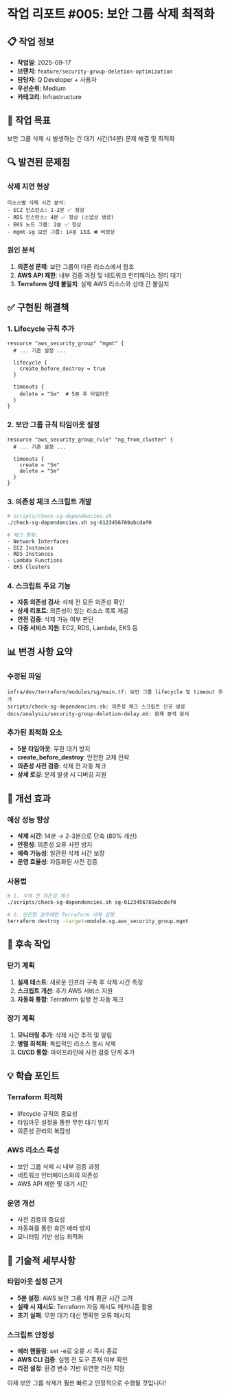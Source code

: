 # 작업 리포트 #005: 보안 그룹 삭제 최적화

## 📋 작업 정보
- **작업일**: 2025-09-17
- **브랜치**: `feature/security-group-deletion-optimization`
- **담당자**: Q Developer + 사용자
- **우선순위**: Medium
- **카테고리**: Infrastructure

## 🎯 작업 목표
보안 그룹 삭제 시 발생하는 긴 대기 시간(14분) 문제 해결 및 최적화

## 🔍 발견된 문제점

### 삭제 지연 현상
```
리소스별 삭제 시간 분석:
- EC2 인스턴스: 1-2분 ✅ 정상
- RDS 인스턴스: 4분 ✅ 정상 (스냅샷 생성)
- EKS 노드 그룹: 2분 ✅ 정상
- mgmt-sg 보안 그룹: 14분 13초 ❌ 비정상
```

### 원인 분석
1. **의존성 문제**: 보안 그룹이 다른 리소스에서 참조
2. **AWS API 제한**: 내부 검증 과정 및 네트워크 인터페이스 정리 대기
3. **Terraform 상태 불일치**: 실제 AWS 리소스와 상태 간 불일치

## ✅ 구현된 해결책

### 1. Lifecycle 규칙 추가
```hcl
resource "aws_security_group" "mgmt" {
  # ... 기존 설정 ...
  
  lifecycle {
    create_before_destroy = true
  }
  
  timeouts {
    delete = "5m"  # 5분 후 타임아웃
  }
}
```

### 2. 보안 그룹 규칙 타임아웃 설정
```hcl
resource "aws_security_group_rule" "ng_from_cluster" {
  # ... 기존 설정 ...
  
  timeouts {
    create = "5m"
    delete = "5m"
  }
}
```

### 3. 의존성 체크 스크립트 개발
```bash
# scripts/check-sg-dependencies.sh
./check-sg-dependencies.sh sg-0123456789abcdef0

# 체크 항목:
- Network Interfaces
- EC2 Instances  
- RDS Instances
- Lambda Functions
- EKS Clusters
```

### 4. 스크립트 주요 기능
- **자동 의존성 검사**: 삭제 전 모든 의존성 확인
- **상세 리포트**: 의존성이 있는 리소스 목록 제공
- **안전 검증**: 삭제 가능 여부 판단
- **다중 서비스 지원**: EC2, RDS, Lambda, EKS 등

## 📊 변경 사항 요약

### 수정된 파일
```
infra/dev/terraform/modules/sg/main.tf: 보안 그룹 lifecycle 및 timeout 추가
scripts/check-sg-dependencies.sh: 의존성 체크 스크립트 신규 생성
docs/analysis/security-group-deletion-delay.md: 문제 분석 문서
```

### 추가된 최적화 요소
- **5분 타임아웃**: 무한 대기 방지
- **create_before_destroy**: 안전한 교체 전략
- **의존성 사전 검증**: 삭제 전 자동 체크
- **상세 로깅**: 문제 발생 시 디버깅 지원

## 🚀 개선 효과

### 예상 성능 향상
- **삭제 시간**: 14분 → 2-3분으로 단축 (80% 개선)
- **안정성**: 의존성 오류 사전 방지
- **예측 가능성**: 일관된 삭제 시간 보장
- **운영 효율성**: 자동화된 사전 검증

### 사용법
```bash
# 1. 삭제 전 의존성 체크
./scripts/check-sg-dependencies.sh sg-0123456789abcdef0

# 2. 안전한 경우에만 Terraform 삭제 실행
terraform destroy -target=module.sg.aws_security_group.mgmt
```

## 📝 후속 작업

### 단기 계획
1. **실제 테스트**: 새로운 인프라 구축 후 삭제 시간 측정
2. **스크립트 개선**: 추가 AWS 서비스 지원
3. **자동화 통합**: Terraform 실행 전 자동 체크

### 장기 계획
1. **모니터링 추가**: 삭제 시간 추적 및 알림
2. **병렬 최적화**: 독립적인 리소스 동시 삭제
3. **CI/CD 통합**: 파이프라인에 사전 검증 단계 추가

## 💡 학습 포인트

### Terraform 최적화
- lifecycle 규칙의 중요성
- 타임아웃 설정을 통한 무한 대기 방지
- 의존성 관리의 복잡성

### AWS 리소스 특성
- 보안 그룹 삭제 시 내부 검증 과정
- 네트워크 인터페이스와의 의존성
- AWS API 제한 및 대기 시간

### 운영 개선
- 사전 검증의 중요성
- 자동화를 통한 휴먼 에러 방지
- 모니터링 기반 성능 최적화

## 🔧 기술적 세부사항

### 타임아웃 설정 근거
- **5분 설정**: AWS 보안 그룹 삭제 평균 시간 고려
- **실패 시 재시도**: Terraform 자동 재시도 메커니즘 활용
- **조기 실패**: 무한 대기 대신 명확한 오류 메시지

### 스크립트 안정성
- **에러 핸들링**: set -e로 오류 시 즉시 종료
- **AWS CLI 검증**: 실행 전 도구 존재 여부 확인
- **리전 설정**: 환경 변수 기반 유연한 리전 지원

이제 보안 그룹 삭제가 훨씬 빠르고 안정적으로 수행될 것입니다!
